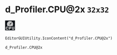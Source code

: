 # d_Profiler.CPU@2x `32x32`
<img src="/img/d_Profiler.CPU@2x.png" width=32 height=32>

``` CSharp
EditorGUIUtility.IconContent("d_Profiler.CPU@2x")
```
```
d_Profiler.CPU@2x
```
